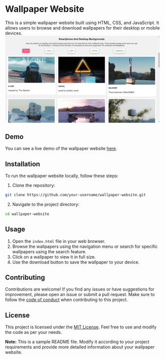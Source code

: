 # Wallpaper Website

This is a simple wallpaper website built using HTML, CSS, and JavaScript. It allows users to browse and download wallpapers for their desktop or mobile devices.
![image](wallpaperApp.png)



## Demo

You can see a live demo of the wallpaper website [here](https://sourabhvv.github.io/wallpaperapp/#About).

## Installation

To run the wallpaper website locally, follow these steps:

1. Clone the repository: 
```bash
git clone https://github.com/your-username/wallpaper-website.git
```

2. Navigate to the project directory:
```bash
cd wallpaper-website
```

## Usage

1. Open the `index.html` file in your web browser.
2. Browse the wallpapers using the navigation menu or search for specific wallpapers using the search feature.
3. Click on a wallpaper to view it in full size.
4. Use the download button to save the wallpaper to your device.

## Contributing

Contributions are welcome! If you find any issues or have suggestions for improvement, please open an issue or submit a pull request. Make sure to follow the [code of conduct](CONTRIBUTING.md) when contributing to this project.

## License

This project is licensed under the [MIT License](LICENSE). Feel free to use and modify the code as per your needs.

**Note:** This is a sample README file. Modify it according to your project requirements and provide more detailed information about your wallpaper website.
